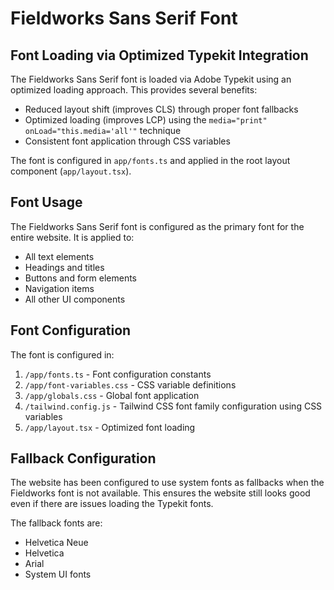 # Fieldworks Sans Serif Font

## Font Loading via Optimized Typekit Integration

The Fieldworks Sans Serif font is loaded via Adobe Typekit using an optimized loading approach. This provides several benefits:

- Reduced layout shift (improves CLS) through proper font fallbacks
- Optimized loading (improves LCP) using the `media="print" onLoad="this.media='all'"` technique
- Consistent font application through CSS variables

The font is configured in `app/fonts.ts` and applied in the root layout component (`app/layout.tsx`).

## Font Usage

The Fieldworks Sans Serif font is configured as the primary font for the entire website. It is applied to:

- All text elements
- Headings and titles
- Buttons and form elements
- Navigation items
- All other UI components

## Font Configuration

The font is configured in:

1. `/app/fonts.ts` - Font configuration constants
2. `/app/font-variables.css` - CSS variable definitions
3. `/app/globals.css` - Global font application
4. `/tailwind.config.js` - Tailwind CSS font family configuration using CSS variables
5. `/app/layout.tsx` - Optimized font loading

## Fallback Configuration

The website has been configured to use system fonts as fallbacks when the Fieldworks font is not available. This ensures the website still looks good even if there are issues loading the Typekit fonts.

The fallback fonts are:

- Helvetica Neue
- Helvetica
- Arial
- System UI fonts
